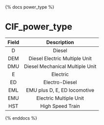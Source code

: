 {% docs power_type %}

# CIF_power_type

| Field |           Description           |
|:-----:|:-------------------------------:|
| D     | Diesel                          |
| DEM   | Diesel Electric Multiple Unit   |
| DMU   | Diesel Mechanical Multiple Unit |
| E     | Electric                        |
| ED    | Electro-Diesel                  |
| EML   | EMU plus D, E, ED locomotive    |
| EMU   | Electric Multiple Unit          |
| HST   | High Speed Train                |

{% enddocs %}